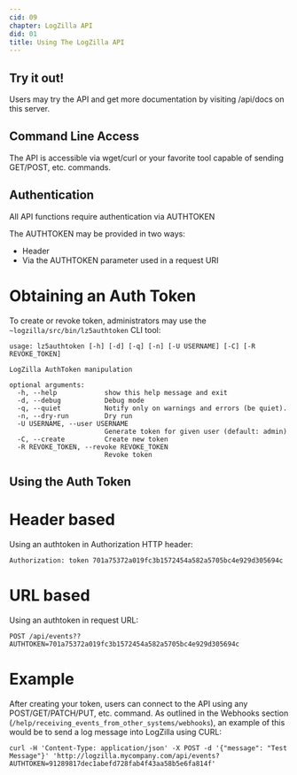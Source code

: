 ```yaml
---
cid: 09
chapter: LogZilla API
did: 01
title: Using The LogZilla API
---
```



Try it out!
---------------
Users may try the API and get more documentation by visiting /api/docs on this server.

Command Line Access
---------------
The API is accessible via wget/curl or your favorite tool capable of sending GET/POST, etc. commands.

Authentication
----------------
All API functions require authentication via AUTHTOKEN

The AUTHTOKEN may be provided in two ways:
- Header
- Via the AUTHTOKEN parameter used in a request URI

Obtaining an Auth Token
==========
To create or revoke token, administrators may use the `~logzilla/src/bin/lz5authtoken` CLI tool:

    usage: lz5authtoken [-h] [-d] [-q] [-n] [-U USERNAME] [-C] [-R REVOKE_TOKEN]

    LogZilla AuthToken manipulation

    optional arguments:
      -h, --help            show this help message and exit
      -d, --debug           Debug mode
      -q, --quiet           Notify only on warnings and errors (be quiet).
      -n, --dry-run         Dry run
      -U USERNAME, --user USERNAME
                            Generate token for given user (default: admin)
      -C, --create          Create new token
      -R REVOKE_TOKEN, --revoke REVOKE_TOKEN
                            Revoke token


Using the Auth Token
-------------

Header based
============

Using an authtoken in Authorization HTTP header:

    Authorization: token 701a75372a019fc3b1572454a582a5705bc4e929d305694c

URL based
=========

Using an authtoken in request URL:

    POST /api/events??AUTHTOKEN=701a75372a019fc3b1572454a582a5705bc4e929d305694c

Example
========
After creating your token, users can connect to the API using any POST/GET/PATCH/PUT, etc. command.
As outlined in the Webhooks section (`/help/receiving_events_from_other_systems/webhooks`), an example of this would be to send a log message into LogZilla using CURL:

    curl -H 'Content-Type: application/json' -X POST -d '{"message": "Test Message"}' 'http://logzilla.mycompany.com/api/events?AUTHTOKEN=91289817dec1abefd728fab4f43aa58b5e6fa814f'
